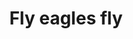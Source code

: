 ---
pid: llg88
title: Fly eagles fly
location_transcription: 
coordinates: "[-75.172145809909, 40.032718278126]"
zipcode: 
gen_neighborhood: 
neighborhood: 
outside_phl: 
age: '16'
age_range: 13-19
instagram: 
image_file_name: llg_88.jpg
proposal_transcription: Eagle/football hybrid
topic: Animals,Sports
topic_summary: 0, 0
type: Sculpture Statue
keywords_other: eagles, football, footbird
credit: 
image_labels: 
twitter: 
facebook: 
permalink: "/monuments/llg88/"
layout: item-page
---